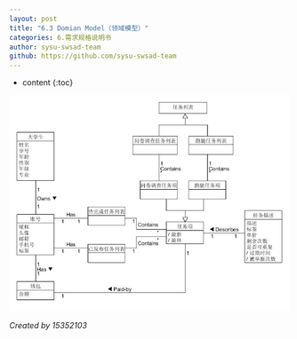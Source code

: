 ```yaml
---
layout: post
title: "6.3 Domian Model（领域模型）"
categories: 6.需求规格说明书
author: sysu-swsad-team
github: https://github.com/sysu-swsad-team
---
```


* content
{:toc}

<img src="https://github.com/sysu-swsad-team/sysu-swsad-team.github.io/raw/master/_posts/images/UML/类图.jpg" alt="类图" />

*Created by 15352103*